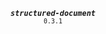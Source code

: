 <p align="center">
  <strong><em><code>structured-document</code></em></strong><br><small><code>0.3.1</code></small>
</p>
